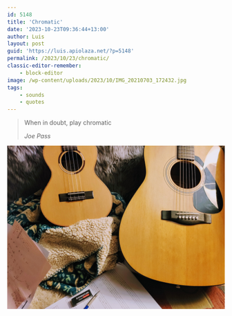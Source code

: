 ```yaml
---
id: 5148
title: 'Chromatic'
date: '2023-10-23T09:36:44+13:00'
author: Luis
layout: post
guid: 'https://luis.apiolaza.net/?p=5148'
permalink: /2023/10/23/chromatic/
classic-editor-remember:
    - block-editor
image: /wp-content/uploads/2023/10/IMG_20210703_172432.jpg
tags:
    - sounds
    - quotes
---
```


> When in doubt, play chromatic
> 
> <cite>Joe Pass</cite>

![Low-G ukulele and guitar.](/assets/images/uke_guitar.jpg)